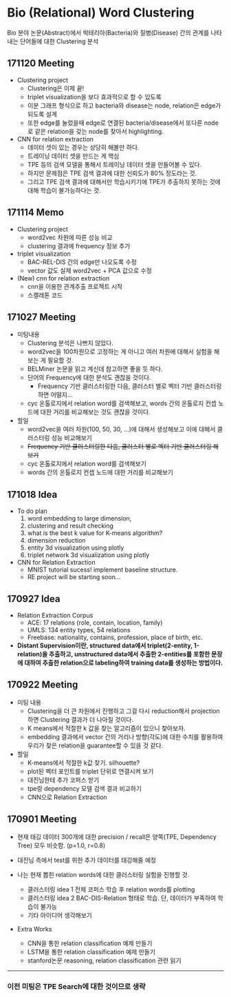 # Bio (Relational) Word Clustering
Bio 분야 논문(Abstract)에서 박테리아(Bacteria)와 질병(Disease) 간의 관계를 나타내는 단어들에 대한 Clustering 분석


## 171120 Meeting
* Clustering project
	* Clustering은 이제 끝!
	* triplet visualization을 보다 효과적으로 할 수 있도록
	* 이분 그래프 형식으로 하고 bacteria와 disease는 node, relation은 edge가 되도록 설계
	* 또한 edge를 눌렀을때 edge로 연결된 bacteria/disease에서 또다른 node로 같은 relation을 갖는 node를 찾아서 highlighting.
* CNN for relation extraction
	* 데이터 셋이 있는 경우는 상당히 해볼만 하다.
	* 트레이닝 데이터 셋을 만드는 게 핵심
	* TPE 등의 검색 모델을 통해서 트레이닝 데이터 셋을 만들어볼 수 있다.
	* 하지만 문제점은 TPE 검색 결과에 대한 신뢰도가 80% 정도라는 것.
	* 그리고 TPE 검색 결과에 대해서만 학습시키기에 TPE가 추출하지 못하는 것에 대해 학습이 불가능하다는 것.



## 171114 Memo
* Clustering project
	* word2vec 차원에 따른 성능 비교
	* clustering 결과에 frequency 정보 추가
* triplet visualization
	* BAC-REL-DIS 간의 edge만 나오도록 수정
	* vector 값도 실제 word2vec + PCA 값으로 수정
* (New) cnn for relation extraction
	* cnn을 이용한 관계추출 프로젝트 시작
	* 스켈레톤 코드


## 171027 Meeting
* 미팅내용
	* Clustering 분석은 나쁘지 않았다.
	* word2vec을 100차원으로 고정하는 게 아니고 여러 차원에 대해서 실험을 해보는 게 필요할 것.
	* BELMiner 논문을 읽고 계신데 참고하면 좋을 듯 하다.
	* 단어의 Frequency에 대한 분석도 괜찮을 것이다.
		* Frequency 기반 클러스터링한 다음, 클러스터 별로 벡터 기반 클러스터링하면 어떨지...
	* cyc 온톨로지에서 relation word를 검색해보고, words 간의 온톨로지 컨셉 노드에 대한 거리를 비교해보는 것도 괜찮을 것이다.
* 할일
	* word2vec을 여러 차원(100, 50, 30, ...)에 대해서 생성해보고 이에 대해서 클러스터링 성능 비교해보기
	* <del>Frequency 기반 클러스터링한 다음, 클러스터 별로 벡터 기반 클러스터링 해보기</del>
	* cyc 온톨로지에서 relation word를 검색해보기
	* words 간의 온톨로지 컨셉 노드에 대한 거리를 비교해보기


## 171018 Idea
* To do plan
	1. word embedding to large dimension,
	2. clustering and result checking
	3. what is the best k value for K-means algorithm?
	4. dimension reduction
	5. entity 3d visualization using plotly
	6. triplet network 3d visualization using plotly
* CNN for Relation Extraction
	* MNIST tutorial sucess! implement baseline structure.
	* RE project will be starting soon...


## 170927 Idea
* Relation Extraction Corpus
	* ACE: 17 relations (role, contain, location, family)
	* UMLS: 134 entity types, 54 relations
	* Freebase: nationality, contains, profession, place of birth, etc.
* **Distant Supervision이란, structured data에서 triplet(2-entity, 1-relation)을 추출하고, unstructured data에서 추출한 2-entities를 포함한 문장에 대하여 추출한 relation으로 labeling하여 training data를 생성하는 방법이다.**


## 170922 Meeting
* 미팅 내용
	* Clustering을 더 큰 차원에서 진행하고 그걸 다시 reduction해서 projection하면 Clustering 결과가 더 나아질 것이다.
	* K means에서 적절한 k 값을 찾는 알고리즘이 있으니 찾아보자.
	* embedding 결과에서 vector 간의 거리나 방향(각도)에 대한 수치를 활용하여 우리가 찾은 relation을 guarantee할 수 있을 것 같다.
* 할일
	* K-means에서 적절한 k값 찾기. silhouette?
	* plot된 벡터 포인트를 triplet 단위로 연결시켜 보기
	* 대진님한테 추가 코퍼스 받기
	* tpe랑 dependency 모델 검색 결과 비교하기
	* CNN으로 Relation Extraction


## 170901 Meeting
* 현재 태깅 데이터 300개에 대한 precision / recall은 양쪽(TPE, Dependency Tree) 모두 비슷함. (p=1.0, r=0.8)

* 대진님 측에서 test를 위한 추가 데이터를 태깅해줄 예정

* 나는 현재 뽑힌 relation words에 대한 클러스터링 실험을 진행할 것.
    * 클러스터링 idea 1
전체 코퍼스 학습 후 relation words를 plotting
    * 클러스터링 idea 2
BAC-DIS-Relation 형태로 학습.
단, 데이터가 부족하여 학습이 불가능
    * 기타 아이디어 생각해보기

* Extra Works
    * CNN을 통한 relation classification 예제 만들기
    * LSTM을 통한 relation classification 예제 만들기
    * stanford논문 reasoning, relation classification 관련 읽기



----------------------------

### 이전 미팅은 TPE Search에 대한 것이므로 생략